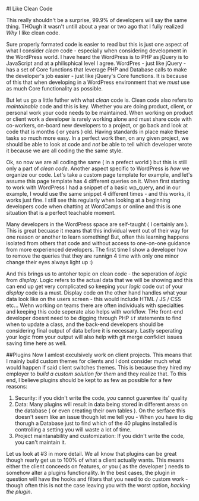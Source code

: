 #I Like Clean Code

This really shouldn't be a surprise, 99.9% of developers will say the same thing. THOugh it wasn't untill about a year or two ago that I fully realized _Why_ I like clean code.

Sure properly formated code is easier to read but this is just one aspect of what I consider *clean* code - especially when considering development in the WordPress world. I have heard the WordPress is to PHP as jQuery is to JavaScript and at a philisphical level I agree.  WordPres - just like jQuery - has a set of Core functions that leverage PHP and Database calls to make the developer's job easier - just like jQuery's Core functions. It is because of this that when developing in a WordPress environment that we _must_ use as much Core functionality as possible.

But let us go a little futher with what _clean_ code is.  Clean code also refers to _maintainable_ code and this is key.  Whether you are doing product, client, or personal work your code needs to be maintained. When working on product or client work a developer is rarely working alone and must share code with co-workers, on-board new developers to a project, or go back and look at code that is months ( or years ) old. Having standards in place make these tasks so much more easy. In a perfect work then, on any given project, we should be able to look at code and _not_ be able to tell which developer wrote it because we are all coding the the same style.

Ok, so now we are all coding the same ( in a prefect world ) but this is still only a part of _clean code_.  Another aspect specific to WordPress is _how_ we organize our code. Let's take a custom page template for example, and let's assume this page template has 4 different queries on it.  When first starting to work with WordPress I had a snippet of a basic wp_query, and in our example, I would use the same snippet 4 different times - and this works, it works just fine. I still see this regularly when looking at a beginning developers code when chatting at WordCamps or online and this is one situation that is a perfect teachable moment.

Many developers in the WordPress space are self-taught ( I certainly am ).  This is great becuase it means that this individual went out of their way for one reason or another to learn something! But, often this learning happens isolated from others that code and without access to one-on-one guidance from more experienced developers.  The first time I show a developer how to remove the queries that they are runnign 4 time with only one minor change their eyes always light up :)

And this brings us to antoher topic on clean code - the seperation of *logic* from *display*.  Logic refers to the actual data that we will be showing and this can end up get very complicated so keeping your *logic* code out of your *display* code is a must.  Display code on the other hand handles what your data look like on the users screen - this would include HTML / JS / CSS etc... Wehn working on teams there are often individuals with specialties and keeping this code seperate also helps with workflow.  THe front-end developer doesnt need to be digging through PHP `if` statements to find when to update a class, and the back-end developers should be considering final output of data before it is necessary.  Lastly seperating your logic from your output will also help with git merge confklict issues saving time here as well.

##Plugins
Now I amlost exculsively work on client projects.  This means that I mainly build custom themes for clients and I dont consider much what would happen if said client switches themes.  This is because they hired my employer to _build a custom solution for them_ and they realize that. To this end, I believe plugins should be kept to as few as possible for a few reasons:

1. Security: if you didn't write the code, _you_ cannot guarentee its' quality
2. Data: Many plugins will result in data being stored in different areas on the database ( or even creating their own tables ).  On the serface this doesn't seem like an issue though let me tell you - When you have to dig thorugh a Database just to find which of the 40 plugins installed is controlling a setting you will waste a lot of time.
3. Project maintanability and customization: If you didn't write the code, you can't maintain it.

Let us look at #3 in more detail. We all know that plugins can be great though rearly get us to 100% of what a client actually wants.  This means either the client conceeds on features, or you ( as the developer ) needs to somehow alter a plugins functionality. In the best cases, the plugin in question will have the hooks and filters that you need to do custom work - though often this is not the case leaving you with the worst option, *hacking the plugin*.